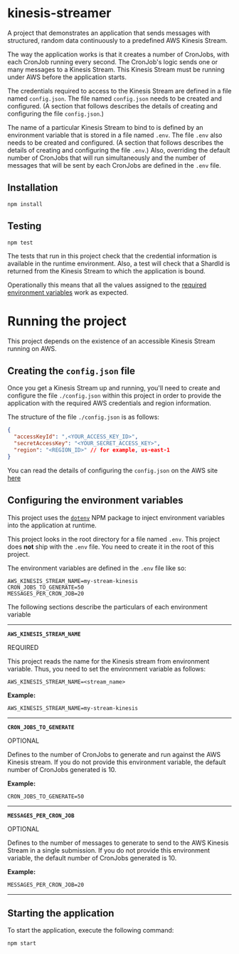 # kinesis-streamer
A project that demonstrates an application that sends messages with structured, random data continuously to a predefined AWS Kinesis Stream.

The way the application works is that it creates a number of CronJobs, with each CronJob running every second. The CronJob's logic sends one or many messages to a Kinesis Stream. This Kinesis Stream must be running under AWS before the application starts.

The credentials required to access to the Kinesis Stream are defined in a file named `config.json`. The file named `config.json` needs to be created and configured. (A section that follows describes the details of creating and configuring the file `config.json`.)

The name of a particular Kinesis Stream to bind to is defined by an environment variable that is stored in a file named `.env`. The file `.env` also needs to be created and configured. (A section that follows describes the details of creating and configuring the file `.env`.) Also, overriding the default number of CronJobs that will run simultaneously and the number of messages that will be sent by each CronJobs are defined in the `.env` file. 

## Installation

`npm install`

## Testing

`npm test`

The tests that run in this project check that the credential information is available in the runtime environment. Also, a test will check that a ShardId is returned from the Kinesis Stream to which the application is bound.

Operationally this means that all the values assigned to the [required environment variables](https://github.com/reselbob/kinesis-streamer#configuring-the-environment-variables) work as expected.

# Running the project

This project depends on the existence of an accessible Kinesis Stream running on AWS.

## Creating the `config.json` file

Once you get a Kinesis Stream up and running, you'll need to create and configure the file `./config.json` within this project in order to provide the application with the required AWS credentials and region information.

The structure of the file `./config.json` is as follows:

```json
{
  "accessKeyId": ",<YOUR_ACCESS_KEY_ID>",
  "secretAccessKey": "<YOUR_SECRET_ACCESS_KEY>",
  "region": "<REGION_ID>" // for example, us-east-1
}
```

You can read the details of configuring the `config.json` on the AWS site [here](https://docs.aws.amazon.com/sdk-for-javascript/v2/developer-guide/loading-node-credentials-json-file.html)

## Configuring the environment variables

This project uses the [`dotenv`](https://www.npmjs.com/package/dotenv) NPM package to inject environment variables into the application at runtime.

This project looks in the root directory for a file named `.env`. This project does **not** ship with the `.env` file. You need to create it in the root of this project.

The environment variables are defined in the `.env` file like so:

```text
AWS_KINESIS_STREAM_NAME=my-stream-kinesis
CRON_JOBS_TO_GENERATE=50
MESSAGES_PER_CRON_JOB=20
```

The following sections describe the particulars of each environment variable 

----

**`AWS_KINESIS_STREAM_NAME`**

REQUIRED

This project reads the name for the Kinesis stream from environment variable. Thus, you need to set the environment variable as follows:

`AWS_KINESIS_STREAM_NAME=<stream_name>`

**Example:**

`AWS_KINESIS_STREAM_NAME=my-stream-kinesis`

----

**`CRON_JOBS_TO_GENERATE`**

OPTIONAL

Defines to the number of CronJobs to generate and run against the AWS Kinesis stream. If you do not provide this environment variable, the default number of CronJobs generated is 10.

**Example:**

`CRON_JOBS_TO_GENERATE=50`

----

**`MESSAGES_PER_CRON_JOB`**

OPTIONAL

Defines to the number of messages to generate to send to the AWS Kinesis Stream in a single submission. If you do not provide this environment variable, the default number of CronJobs generated is 10.

**Example:**

`MESSAGES_PER_CRON_JOB=20`

----

## Starting the application

To start the application, execute the following command:

`npm start`
